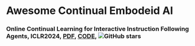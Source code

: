 # Awesome Continual Embodeid AI


### **Online Continual Learning for Interactive Instruction Following Agents, ICLR2024**, [PDF](https://openreview.net/pdf?id=7M0EzjugaN), [CODE](https://github.com/snumprlab/cl-alfred?tab=readme-ov-file), ![GitHub stars](https://img.shields.io/github/stars/snumprlab/cl-alfred?tab=readme-ov-file)
